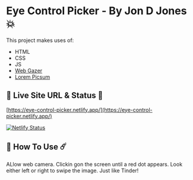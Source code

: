 # Eye Control Picker - By Jon D Jones 💥

This project makes uses of:

- HTML
- CSS
- JS
- [Web Gazer](https://webgazer.cs.brown.edu/)
- [Lorem Picsum](https://picsum.photos/)

## 👻 Live Site URL & Status 👺

[https://eye-control-picker.netlify.app/](https://eye-control-picker.netlify.app/)

[![Netlify Status](https://api.netlify.com/api/v1/badges/bdaf34c9-3966-48e3-b950-2242ac3b9da6/deploy-status)](https://app.netlify.com/sites/eye-control-picker/deploys)

## 👾 How To Use ☄️

ALlow web camera.  Clickin gon the screen until a red dot appears.  Look either left or right to swipe the image.  Just  like Tinder!
